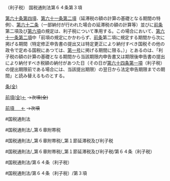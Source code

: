 （利子税）
国税通則法第６４条第３項

[第六十条第四項](国税通則法＿＿＿＿＿第６０条第４項)、[第六十一条第二項](国税通則法＿＿＿＿＿第６１条第２項)（延滞税の額の計算の基礎となる期間の特例）、[第六十二条](国税通則法＿＿＿＿＿第６２条第１項)（一部納付が行われた場合の延滞税の額の計算等）並びに[前条](国税通則法＿＿＿＿＿第６３条第１項)第二項及び[第六項](国税通則法＿＿＿＿＿第６４条第６項)の規定は、利子税について準用する。この場合において、[第六十一条第二項](国税通則法＿＿＿＿＿第６１条第２項)中「前項の規定にかかわらず、[前条](国税通則法＿＿＿＿＿第６３条第１項)第二項に規定する期間から次に掲げる期間（特定修正申告書の提出又は特定更正により納付すべき国税その他の政令で定める国税にあつては、[第一号](国税通則法＿＿＿＿＿第６４条第３項第１号)に掲げる期間に限る。）」とあるのは、「利子税の額の計算の基礎となる期間から当該期限内申告書又は期限後申告書の提出により納付すべき税額の納付があつた日（その日が[第六十四条第一項](国税通則法＿＿＿＿＿第６４条第１項)（利子税）の提出期限前である場合には、当該提出期限）の翌日から法定申告期限までの期間」と読み替えるものとする。

[条(全)](国税通則法＿＿＿＿＿第６４条_.md)

[前項(全)←](国税通則法＿＿＿＿＿第６４条第２項_.md)  ~~→次項(全)~~

[前項 　 ←](国税通則法＿＿＿＿＿第６４条第２項.md)  ~~→次項~~



#国税通則法

#国税通則法/_第６章附帯税

#国税通則法/_第６章附帯税/_第１節延滞税及び利子税

#国税通則法/_第６章附帯税/_第１節延滞税及び利子税/第６４条（利子税）

#国税通則法/第６４条（利子税）

#国税通則法/第６４条（利子税）/第３項

